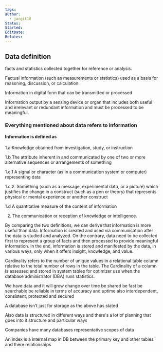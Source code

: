 ```yaml
---
tags: 
author:
  - jacgit18
Status: 
Started: 
EditDate: 
Relates:
---
```

## Data definition  

facts and statistics collected together for reference or analysis. 

Factual information (such as measurements or statistics) used as a basis for reasoning, discussion, or calculation 

Information in digital form that can be transmitted or processed 

Information output by a sensing device or organ that includes both useful and irrelevant or redundant information and must be processed to be meaningful. 

### Everything mentioned about data refers to information  

#### Information is defined as  

1.a Knowledge obtained from investigation, study, or instruction 

1.b The attribute inherent in and communicated by one of two or more alternative sequences or arrangements of something 

1.c.1 A signal or character (as in a communication system or computer) representing data 

1.c.2. Something (such as a message, experimental data, or a picture) which justifies the change in a construct (such as a pen or theory) that represents physical or mental experience or another construct 

1.d A quantitative measure of the content of information 

2. The communication or reception of knowledge or intelligence. 

By comparing the two definitions, we can derive that information is more useful than data. Information is created and used via communication after the data is studied and analyzed. On the contrary, data need to be collected first to represent a group of facts and then processed to provide meaningful information. In the end, information is stored and manifested by the data, in various ways, only when it offers insight, knowledge, and value.




Cardinality refers to the number of unique values in a relational table column relative to the total number of rows in the table. The Cardinality of a column is assessed and stored in system tables for optimizer use when the database administrator (DBA) runs statistics. 

We have data and it will grow change over time be shared be fast be searchable be reliable in terms of accuracy and uptime also interdependent, consistent, protected and secured 

A database isn't just for storage as the above has stated 

Also data is structured in different ways and there's a lot of planning that goes into it structure and particular ways 

Companies have many databases representative scopes of data 

An index is a internal map in DB between the primary key and other tables and there relationships





